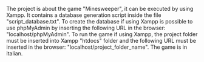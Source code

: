 The project is about the game "Minesweeper", it can be executed by using Xampp.
It contains a database generation script inside the file "script_database.txt".
To create the database if using Xampp is possible to use phpMyAdmin by inserting the following URL in the browser: "localhost/phpMyAdmin".
To run the game if using Xampp, the project folder must be inserted into Xampp "htdocs" folder and the following URL must be inserted in the browser: "localhost/project_folder_name".
The game is in italian.
